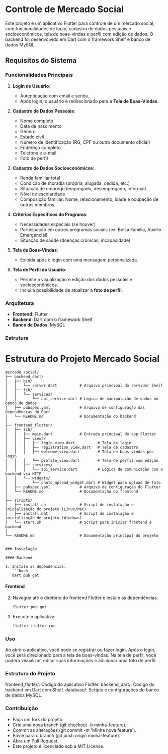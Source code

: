 # Controle de Mercado Social

Este projeto é um aplicativo Flutter para controle de um mercado social, com funcionalidades de login, cadastro de dados pessoais e socioeconômicos, tela de boas-vindas e perfil com edição de dados. O backend foi desenvolvido em Dart com o framework Shelf e banco de dados MySQL.

## Requisitos do Sistema

### Funcionalidades Principais

1. **Login de Usuário**:
   - Autenticação com email e senha.
   - Após login, o usuário é redirecionado para a **Tela de Boas-Vindas**.

2. **Cadastro de Dados Pessoais**:
   - Nome completo
   - Data de nascimento
   - Gênero
   - Estado civil
   - Número de identificação (RG, CPF ou outro documento oficial)
   - Endereço completo
   - Telefone e e-mail
   - Foto de perfil

3. **Cadastro de Dados Socioeconômicos**:
   - Renda familiar total
   - Condição de moradia (própria, alugada, cedida, etc.)
   - Situação de emprego (empregado, desempregado, informal)
   - Nível de escolaridade
   - Composição familiar: Nome, relacionamento, idade e ocupação de outros membros.

4. **Critérios Específicos do Programa**:
   - Necessidades especiais (se houver)
   - Participação em outros programas sociais (ex: Bolsa Família, Auxílio Emergencial)
   - Situação de saúde (doenças crônicas, incapacidade)

5. **Tela de Boas-Vindas**:
   - Exibida após o login com uma mensagem personalizada.

6. **Tela de Perfil do Usuário**:
   - Permite a visualização e edição dos dados pessoais e socioeconômicos.
   - Inclui a possibilidade de atualizar a **foto de perfil**.

### Arquitetura

- **Frontend**: Flutter
- **Backend**: Dart com o framework Shelf
- **Banco de Dados**: MySQL


### Estrutura 

# Estrutura do Projeto Mercado Social

```plaintext
mercado_social/
├── backend_dart/
│   ├── bin/
│   │   └── server.dart          # Arquivo principal do servidor Shelf
│   ├── lib/
│   │   └── services/
│   │       └── api_service.dart # Lógica de manipulação de dados no banco de dados
│   ├── pubspec.yaml             # Arquivo de configuração das dependências do Dart
│   └── README.md                # Documentação do backend
│
├── frontend_flutter/
│   ├── lib/
│   │   ├── main.dart            # Entrada principal do app Flutter
│   │   ├── views/
│   │   │   ├── login_view.dart          # Tela de login
│   │   │   ├── registration_view.dart   # Tela de cadastro
│   │   │   ├── welcome_view.dart        # Tela de boas-vindas pós-login
│   │   │   └── profile_view.dart        # Tela de perfil com edição
│   │   ├── services/
│   │   │   └── api_service.dart         # Lógica de comunicação com o backend via HTTP
│   │   └── widgets/
│   │       └── photo_upload_widget.dart # Widget para upload de foto
│   ├── pubspec.yaml             # Arquivo de configuração do Flutter
│   └── README.md                # Documentação do frontend
│
├── scripts/
│   ├── install.sh               # Script de instalação e inicialização do projeto (Linux/Mac)
│   ├── install.bat              # Script de instalação e inicialização do projeto (Windows)
│   └── start.sh                 # Script para iniciar frontend e backend
│
└── README.md                    # Documentação principal do projeto


### Instalação

#### Backend

1. Instale as dependências:
   ```bash
   dart pub get
   ```
#### Frontend

2. Navegue até o diretório do frontend Flutter e instale as dependências:

   ```bash
   flutter pub get
   ```

3. Execute o aplicativo:

   ```bash
   flutter flutter run
   ```


###  Uso

Ao abrir o aplicativo, você pode se registrar ou fazer login.
Após o login, você será direcionado para a tela de boas-vindas.
Na tela de perfil, você poderá visualizar, editar suas informações e adicionar uma foto de perfil.


### Estrutura do Projeto

frontend_flutter/: Código do aplicativo Flutter.
backend_dart/: Código do backend em Dart com Shelf.
database/: Scripts e configurações do banco de dados MySQL.


### Contribuição

- Faça um fork do projeto.
- Crie uma nova branch (git checkout -b minha-feature).
- Commit as alterações (git commit -m 'Minha nova feature').
- Envie para o branch (git push origin minha-feature).
- Abra um Pull Request.
- Este projeto é licenciado sob a MIT License.
